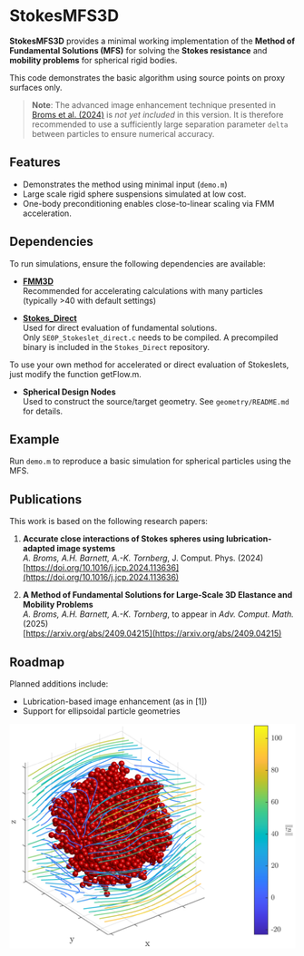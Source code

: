
# StokesMFS3D

**StokesMFS3D** provides a minimal working implementation of the **Method of Fundamental Solutions (MFS)** for solving the **Stokes resistance** and **mobility problems** for spherical rigid bodies.

This code demonstrates the basic algorithm using source points on proxy surfaces only. 

> **Note**: The advanced image enhancement technique presented in [Broms et al. (2024)](#publications) is *not yet included* in this version. It is therefore recommended to use a sufficiently large separation parameter `delta` between particles to ensure numerical accuracy.

## Features

- Demonstrates the method using minimal input (`demo.m`)
- Large scale rigid sphere suspensions simulated at low cost.
- One-body preconditioning enables close-to-linear scaling via FMM acceleration. 

## Dependencies

To run simulations, ensure the following dependencies are available:

- **[FMM3D](https://github.com/flatironinstitute/FMM3D)**  
  Recommended for accelerating calculations with many particles (typically >40 with default settings)

- **[Stokes_Direct](https://github.com/annabroms/Stokes_Direct)**  
  Used for direct evaluation of fundamental solutions.  
  Only `SE0P_Stokeslet_direct.c` needs to be compiled. A precompiled binary is included in the `Stokes_Direct` repository.

To use your own method for accelerated or direct evaluation of Stokeslets, just modify the function getFlow.m.

- **Spherical Design Nodes**  
  Used to construct the source/target geometry. See `geometry/README.md` for details.

## Example

Run `demo.m` to reproduce a basic simulation for spherical particles using the MFS.

## Publications

This work is based on the following research papers:

1. **Accurate close interactions of Stokes spheres using lubrication-adapted image systems**  
   *A. Broms, A.H. Barnett, A.-K. Tornberg*, J. Comput. Phys. (2024)  
   [https://doi.org/10.1016/j.jcp.2024.113636](https://doi.org/10.1016/j.jcp.2024.113636)

2. **A Method of Fundamental Solutions for Large-Scale 3D Elastance and Mobility Problems**  
   *A. Broms, A.H. Barnett, A.-K. Tornberg*, to appear in *Adv. Comput. Math.* (2025)  
   [https://arxiv.org/abs/2409.04215](https://arxiv.org/abs/2409.04215) 

## Roadmap

Planned additions include:

- Lubrication-based image enhancement (as in [1])
- Support for ellipsoidal particle geometries

![Clustered particles](cluster.png)




